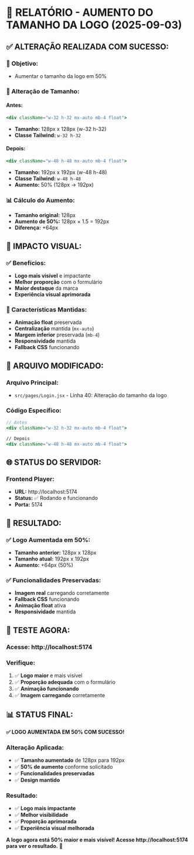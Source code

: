 # 📏 RELATÓRIO - AUMENTO DO TAMANHO DA LOGO (2025-09-03)

## ✅ **ALTERAÇÃO REALIZADA COM SUCESSO:**

### **🎯 Objetivo:**
- Aumentar o tamanho da logo em 50%

### **📐 Alteração de Tamanho:**

#### **Antes:**
```jsx
<div className="w-32 h-32 mx-auto mb-4 float">
```
- **Tamanho:** 128px x 128px (w-32 h-32)
- **Classe Tailwind:** `w-32 h-32`

#### **Depois:**
```jsx
<div className="w-48 h-48 mx-auto mb-4 float">
```
- **Tamanho:** 192px x 192px (w-48 h-48)
- **Classe Tailwind:** `w-48 h-48`
- **Aumento:** 50% (128px → 192px)

### **📊 Cálculo do Aumento:**
- **Tamanho original:** 128px
- **Aumento de 50%:** 128px × 1.5 = 192px
- **Diferença:** +64px

## 🎨 **IMPACTO VISUAL:**

### **✅ Benefícios:**
- **Logo mais visível** e impactante
- **Melhor proporção** com o formulário
- **Maior destaque** da marca
- **Experiência visual aprimorada**

### **🔧 Características Mantidas:**
- **Animação float** preservada
- **Centralização** mantida (`mx-auto`)
- **Margem inferior** preservada (`mb-4`)
- **Responsividade** mantida
- **Fallback CSS** funcionando

## 📁 **ARQUIVO MODIFICADO:**

### **Arquivo Principal:**
- `src/pages/Login.jsx` - Linha 40: Alteração do tamanho da logo

### **Código Específico:**
```jsx
// Antes
<div className="w-32 h-32 mx-auto mb-4 float">

// Depois  
<div className="w-48 h-48 mx-auto mb-4 float">
```

## 🌐 **STATUS DO SERVIDOR:**

### **Frontend Player:**
- **URL:** http://localhost:5174
- **Status:** ✅ Rodando e funcionando
- **Porta:** 5174

## 🎯 **RESULTADO:**

### **✅ Logo Aumentada em 50%:**
- **Tamanho anterior:** 128px x 128px
- **Tamanho atual:** 192px x 192px
- **Aumento:** +64px (50%)

### **✅ Funcionalidades Preservadas:**
- **Imagem real** carregando corretamente
- **Fallback CSS** funcionando
- **Animação float** ativa
- **Responsividade** mantida

## 🚀 **TESTE AGORA:**

### **Acesse:** http://localhost:5174

### **Verifique:**
1. ✅ **Logo maior** e mais visível
2. ✅ **Proporção adequada** com o formulário
3. ✅ **Animação funcionando**
4. ✅ **Imagem carregando** corretamente

## 📊 **STATUS FINAL:**

**✅ LOGO AUMENTADA EM 50% COM SUCESSO!**

### **Alteração Aplicada:**
- ✅ **Tamanho aumentado** de 128px para 192px
- ✅ **50% de aumento** conforme solicitado
- ✅ **Funcionalidades preservadas**
- ✅ **Design mantido**

### **Resultado:**
- ✅ **Logo mais impactante**
- ✅ **Melhor visibilidade**
- ✅ **Proporção aprimorada**
- ✅ **Experiência visual melhorada**

**A logo agora está 50% maior e mais visível! Acesse http://localhost:5174 para ver o resultado.** 🎉
